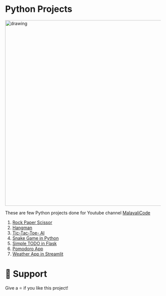 # Python Projects
<img src="https://github.com/soumyasomasundaran/Python_Projects/blob/main/Pink%20Simple%20Colorful%20Shapes%20Presentation.png" alt="drawing" style="width:600px;"/>

These are few Python projects done for Youtube channel [MalayaliCode](https://www.youtube.com/malayalicode) 


1. [Rock Paper Scissor](https://github.com/soumyas567/LittleProjects_Youtube/tree/main/RockpaperScissors)
2. [Hangman](https://github.com/soumyas567/LittleProjects_Youtube/tree/main/Hangman)
3. [Tic-Tac-Toe- AI ](https://github.com/soumyas567/Python_Projects/tree/main/Tic%20Tac%20Toe)
4. [Snake Game in Python](https://github.com/soumyas567/Python_Projects/tree/main/SnakeGame-Pygame)
5. [Simple TODO in Flask](https://github.com/soumyas567/Python_Projects/tree/main/SimpleTODO)
6. [Pomodoro App](https://github.com/soumyas567/Python_Projects/tree/main/pomodoro)
7. [Weather App in Streamlit](https://github.com/soumyas567/Python_Projects/tree/main/weather)



# 🌟 Support

Give a ⭐ if you like this project!
